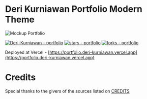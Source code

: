 # Deri Kurniawan Portfolio Modern Theme

![Mockup Portfolio](https://github.com/Deri-Kurniawan/portfolio/blob/master/public/Mockup.png)

[![Deri-Kurniawan - portfolio](https://img.shields.io/static/v1?label=Deri-Kurniawan&message=portfolio&color=blue&logo=github)](https://github.com/Deri-Kurniawan/portfolio "Go to GitHub repo")
[![stars - portfolio](https://img.shields.io/github/stars/Deri-Kurniawan/portfolio?style=social)](https://github.com/Deri-Kurniawan/portfolio)
[![forks - portfolio](https://img.shields.io/github/forks/Deri-Kurniawan/portfolio?style=social)](https://github.com/Deri-Kurniawan/portfolio)

Deployed at Vercel - [https://portfolio.deri-kurniawan.vercel.app](https://portfolio.deri-kurniawan.vercel.app)

# Credits

Special thanks to the givers of the sources listed on [CREDITS](https://github.com/Deri-Kurniawan/portfolio/blob/master/CREDITS.md)

